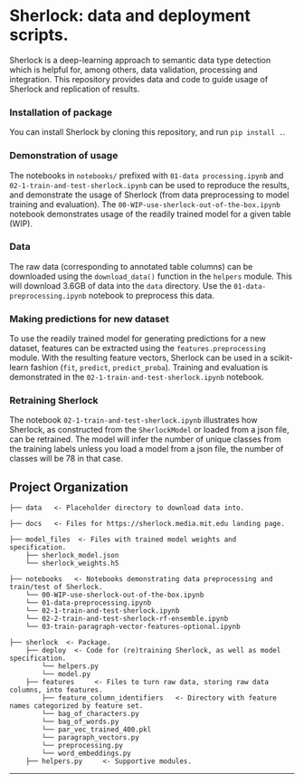 # Sherlock: data and deployment scripts.

Sherlock is a deep-learning approach to semantic data type detection which is helpful for, among others, data validation, processing and integration. This repository provides data and code to guide usage of Sherlock and replication of results.


### Installation of package
You can install Sherlock by cloning this repository, and run `pip install .`.


### Demonstration of usage
The notebooks in `notebooks/` prefixed with `01-data processing.ipynb` and `02-1-train-and-test-sherlock.ipynb` can be used to reproduce the results, and demonstrate the usage of Sherlock (from data preprocessing to model training and evaluation). The `00-WIP-use-sherlock-out-of-the-box.ipynb` notebook demonstrates usage of the readily trained model for a given table (WIP).


### Data
The raw data (corresponding to annotated table columns) can be downloaded using the `download_data()` function in the `helpers` module.
This will download 3.6GB of data into the `data` directory. Use the `01-data-preprocessing.ipynb` notebook to preprocess this data.


### Making predictions for new dataset
To use the readily trained model for generating predictions for a new dataset, features can be extracted using the `features.preprocessing` module. With the resulting feature vectors, Sherlock can be used in a scikit-learn fashion (`fit`, `predict`, `predict_proba`). Training and evaluation is demonstrated in the `02-1-train-and-test-sherlock.ipynb` notebook.


### Retraining Sherlock
The notebook `02-1-train-and-test-sherlock.ipynb` illustrates how Sherlock, as constructed from the `SherlockModel` or loaded from a json file, can be retrained. The model will infer the number of unique classes from the training labels unless you load a model from a json file, the number of classes will be 78 in that case.


## Project Organization
    ├── data   <- Placeholder directory to download data into.

    ├── docs   <- Files for https://sherlock.media.mit.edu landing page.

    ├── model_files  <- Files with trained model weights and specification.
        ├── sherlock_model.json
        └── sherlock_weights.h5
        
    ├── notebooks   <- Notebooks demonstrating data preprocessing and train/test of Sherlock.
        └── 00-WIP-use-sherlock-out-of-the-box.ipynb
        └── 01-data-preprocessing.ipynb
        └── 02-1-train-and-test-sherlock.ipynb
        └── 02-2-train-and-test-sherlock-rf-ensemble.ipynb
        └── 03-train-paragraph-vector-features-optional.ipynb
        
    ├── sherlock  <- Package.
        ├── deploy  <- Code for (re)training Sherlock, as well as model specification.
            └── helpers.py
            └── model.py
        ├── features     <- Files to turn raw data, storing raw data columns, into features.
            ├── feature_column_identifiers   <- Directory with feature names categorized by feature set.
            └── bag_of_characters.py
            └── bag_of_words.py
            └── par_vec_trained_400.pkl
            └── paragraph_vectors.py
            └── preprocessing.py
            └── word_embeddings.py
        ├── helpers.py     <- Supportive modules.

------------
